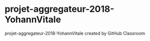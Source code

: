 # projet-aggregateur-2018-YohannVitale
projet-aggregateur-2018-YohannVitale created by GitHub Classroom
